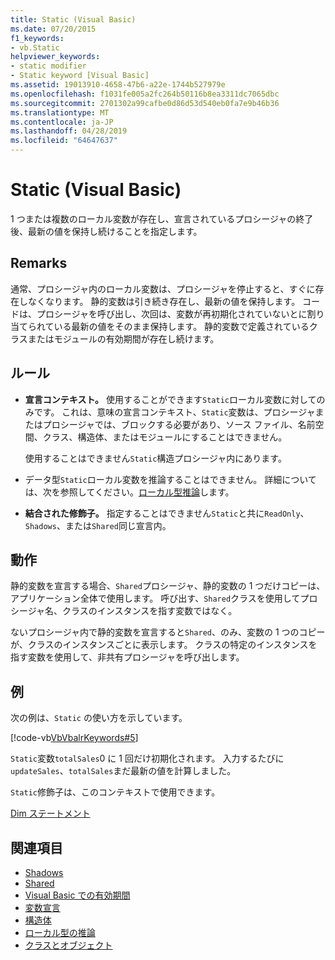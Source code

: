 ```yaml
---
title: Static (Visual Basic)
ms.date: 07/20/2015
f1_keywords:
- vb.Static
helpviewer_keywords:
- static modifier
- Static keyword [Visual Basic]
ms.assetid: 19013910-4658-47b6-a22e-1744b527979e
ms.openlocfilehash: f1031fe005a2fc264b50116b8ea3311dc7065dbc
ms.sourcegitcommit: 2701302a99cafbe0d86d53d540eb0fa7e9b46b36
ms.translationtype: MT
ms.contentlocale: ja-JP
ms.lasthandoff: 04/28/2019
ms.locfileid: "64647637"
---
```

# <a name="static-visual-basic"></a>Static (Visual Basic)
1 つまたは複数のローカル変数が存在し、宣言されているプロシージャの終了後、最新の値を保持し続けることを指定します。  
  
## <a name="remarks"></a>Remarks  
 通常、プロシージャ内のローカル変数は、プロシージャを停止すると、すぐに存在しなくなります。 静的変数は引き続き存在し、最新の値を保持します。 コードは、プロシージャを呼び出し、次回は、変数が再初期化されていないとに割り当てられている最新の値をそのまま保持します。 静的変数で定義されているクラスまたはモジュールの有効期間が存在し続けます。  
  
## <a name="rules"></a>ルール  
  
- **宣言コンテキスト。** 使用することができます`Static`ローカル変数に対してのみです。 これは、意味の宣言コンテキスト、`Static`変数は、プロシージャまたはプロシージャでは、ブロックする必要があり、ソース ファイル、名前空間、クラス、構造体、またはモジュールにすることはできません。  
  
     使用することはできません`Static`構造プロシージャ内にあります。  
  
- データ型`Static`ローカル変数を推論することはできません。 詳細については、次を参照してください。[ローカル型推論](../../../visual-basic/programming-guide/language-features/variables/local-type-inference.md)します。  
  
- **結合された修飾子。** 指定することはできません`Static`と共に`ReadOnly`、 `Shadows`、または`Shared`同じ宣言内。  
  
## <a name="behavior"></a>動作  
 静的変数を宣言する場合、`Shared`プロシージャ、静的変数の 1 つだけコピーは、アプリケーション全体で使用します。 呼び出す、`Shared`クラスを使用してプロシージャ名、クラスのインスタンスを指す変数ではなく。  
  
 ないプロシージャ内で静的変数を宣言すると`Shared`、のみ、変数の 1 つのコピーが、クラスのインスタンスごとに表示します。 クラスの特定のインスタンスを指す変数を使用して、非共有プロシージャを呼び出します。  
  
## <a name="example"></a>例  
 次の例は、`Static` の使い方を示しています。  
  
 [!code-vb[VbVbalrKeywords#5](~/samples/snippets/visualbasic/VS_Snippets_VBCSharp/VbVbalrKeywords/VB/Class1.vb#5)]  
  
 `Static`変数`totalSales`0 に 1 回だけ初期化されます。 入力するたびに`updateSales`、`totalSales`まだ最新の値を計算しました。  
  
 `Static`修飾子は、このコンテキストで使用できます。  
  
 [Dim ステートメント](../../../visual-basic/language-reference/statements/dim-statement.md)  
  
## <a name="see-also"></a>関連項目

- [Shadows](../../../visual-basic/language-reference/modifiers/shadows.md)
- [Shared](../../../visual-basic/language-reference/modifiers/shared.md)
- [Visual Basic での有効期間](../../../visual-basic/programming-guide/language-features/declared-elements/lifetime.md)
- [変数宣言](../../../visual-basic/programming-guide/language-features/variables/variable-declaration.md)
- [構造体](../../../visual-basic/programming-guide/language-features/data-types/structures.md)
- [ローカル型の推論](../../../visual-basic/programming-guide/language-features/variables/local-type-inference.md)
- [クラスとオブジェクト](../../../visual-basic/programming-guide/language-features/objects-and-classes/index.md)
